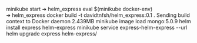 <!-- minikube image load davidtnfsh/helm_express:0.1
docker build -t davidtnfsh/helm_express:0.1 . -->

minikube start
➜ helm_express eval $(minikube docker-env)  
➜ helm_express docker build -t davidtnfsh/helm_express:0.1 .
Sending build context to Docker daemon 2.439MB
minikube image load mongo:5.0.9
helm install express helm-express
minikube service express-helm-express --url
helm upgrade express helm-express/